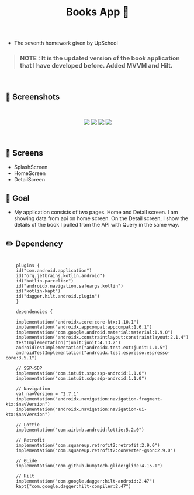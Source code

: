 # <p align="center"> Books App 📘 </p>

<br>

- The seventh homework given by UpSchool
> ### NOTE : It is the updated version of the book application that I have developed before. Added MVVM and Hilt.

<br>

<!-- Screenshots -->
## 📸 Screenshots

<br>

<p align="center">
  <img src="https://github.com/TugceAras/BooksApp/assets/79931228/8f615d23-1955-47b5-ad06-01bf7a4474c2"/>
  <img src="https://github.com/TugceAras/BooksApp/assets/79931228/438f4562-0af9-44cc-bd65-2862c119f2b8"/> 
  <img src="https://github.com/TugceAras/BooksApp/assets/79931228/cd05951f-ce9c-4cf7-a40d-56edb625b578"/> 
  <img src="https://github.com/TugceAras/BooksApp/assets/79931228/08e06da7-28fc-4747-84c9-8f9488420090"/> 
</p>
<br>

## 📱 Screens
- SplashScreen
- HomeScreen
- DetailScreen

## 🎯 Goal
- My application consists of two pages. Home and Detail screen. I am showing data from api on home screen. On the Detail screen, I show the details of the book I pulled from the API with Query in the same way.

## :pencil2: Dependency
```

    plugins {
    id("com.android.application")
    id("org.jetbrains.kotlin.android")
    id("kotlin-parcelize")
    id("androidx.navigation.safeargs.kotlin")
    id("kotlin-kapt")
    id("dagger.hilt.android.plugin")
    }

    dependencies {

    implementation("androidx.core:core-ktx:1.10.1")
    implementation("androidx.appcompat:appcompat:1.6.1")
    implementation("com.google.android.material:material:1.9.0")
    implementation("androidx.constraintlayout:constraintlayout:2.1.4")
    testImplementation("junit:junit:4.13.2")
    androidTestImplementation("androidx.test.ext:junit:1.1.5")
    androidTestImplementation("androidx.test.espresso:espresso-core:3.5.1")

    // SSP-SDP
    implementation("com.intuit.ssp:ssp-android:1.1.0")
    implementation("com.intuit.sdp:sdp-android:1.1.0")

    // Navigation
    val navVersion = "2.7.1"
    implementation("androidx.navigation:navigation-fragment-ktx:$navVersion")
    implementation("androidx.navigation:navigation-ui-ktx:$navVersion")

    // Lottie
    implementation("com.airbnb.android:lottie:5.2.0")

    // Retrofit
    implementation("com.squareup.retrofit2:retrofit:2.9.0")
    implementation("com.squareup.retrofit2:converter-gson:2.9.0")

    // GLide
    implementation("com.github.bumptech.glide:glide:4.15.1")

    // Hilt
    implementation("com.google.dagger:hilt-android:2.47")
    kapt("com.google.dagger:hilt-compiler:2.47")
```
